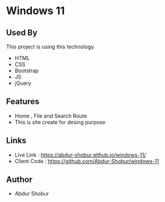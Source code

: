 
# Windows 11 
  


## Used By

This project is using this technology 
- HTML 
- CSS
- Bootstrap 
- JS
- jQuery




## Features

- Home , File and Search Route 
- This is site create for desing purpose
## Links 

- Live Link : https://abdur-shobur.github.io/windows-11/
- Client Code : https://github.com/Abdur-Shobur/windows-11

## Author 

- Abdur Shobur
